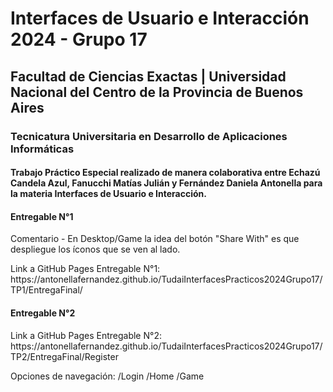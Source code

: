 <h1>Interfaces de Usuario e Interacción 2024 - Grupo 17</h1>

<h2>Facultad de Ciencias Exactas | Universidad Nacional del Centro de la Provincia de Buenos Aires</h2>

<h3>Tecnicatura Universitaria en Desarrollo de Aplicaciones Informáticas</h3>

<h4>Trabajo Práctico Especial realizado de manera colaborativa entre Echazú Candela Azul, Fanucchi Matías Julián y Fernández Daniela Antonella para la materia Interfaces de Usuario e Interacción.</h4>

<h4>Entregable N°1</h4>
<p>Comentario - En Desktop/Game la idea del botón "Share With" es que despliegue los íconos que se ven al lado.</p>
<p>Link a GitHub Pages Entregable N°1: https://antonellafernandez.github.io/TudaiInterfacesPracticos2024Grupo17/TP1/EntregaFinal/<p>

<h4>Entregable N°2</h4>
<p>Link a GitHub Pages Entregable N°2: https://antonellafernandez.github.io/TudaiInterfacesPracticos2024Grupo17/TP2/EntregaFinal/Register<p>
<p>Opciones de navegación: /Login /Home /Game</p>
